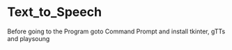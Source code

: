 # Text_to_Speech
Before going to the Program goto Command Prompt and install tkinter, gTTs and playsoung
